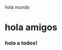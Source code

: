 <html>
<head>
  <title>Inicio</title>
  </head>
<body>
  <div><p>hola mundo</p>
  <h1>hola amigos</h1>

  <h3>hola a todos!</h3>
  </div>
  </body>
</html>
